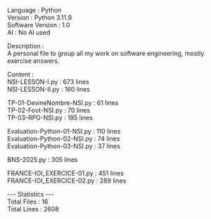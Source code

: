 Language : Python  
Version : Python 3.11.9  
Software Version : 1.0  
AI : No AI used   
  
Description :  
A personal file to group all my work on software engineering, mostly exercise answers.  

Content :  
NSI-LESSON-I.py : 673  lines  
NSI-LESSON-II.py : 160  lines  
  
TP-01-DevineNombre-NSI.py : 61  lines  
TP-02-Foot-NSI.py : 70  lines  
TP-03-RPG-NSI.py : 185  lines  
  
Evaluation-Python-01-NSI.py : 110  lines  
Evaluation-Python-02-NSI.py : 74  lines  
Evaluation-Python-03-NSI.py : 37  lines  
  
BNS-2025.py : 305  lines  
  
FRANCE-IOI_EXERCICE-01.py : 451  lines  
FRANCE-IOI_EXERCICE-02.py : 289  lines  
  
--- Statistics ---  
Total Files :  16  
Total Lines :  2608
   
